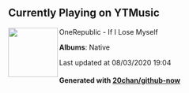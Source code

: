 ## Currently Playing on YTMusic

[<img align="left" width="100" src="https://lh3.googleusercontent.com/jmQW4UBrW3xkqlkdWoBKYLD_iuLGEMxk94CJk5yRvrGIVDsFHSIUt3-VvnlQs67mUDRSFDOc1Gs8-7Cu">](https://music.youtube.com/channel/UCrrbm1toLPud8fFIisPuxpg)

OneRepublic - If I Lose Myself

**Albums**: Native

Last updated at 08/03/2020 19:04

#### Generated with [20chan/github-now](https://github.com/20chan/github-now)


<!--
**20chan/20chan** is a ✨ _special_ ✨ repository because its `README.md` (this file) appears on your GitHub profile.

Here are some ideas to get you started:

- 🔭 I’m currently working on ...
- 🌱 I’m currently learning ...
- 👯 I’m looking to collaborate on ...
- 🤔 I’m looking for help with ...
- 💬 Ask me about ...
- 📫 How to reach me: ...
- 😄 Pronouns: ...
- ⚡ Fun fact: ...
-->
